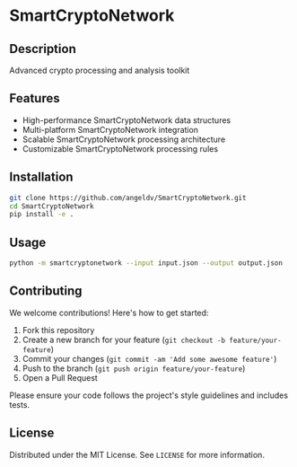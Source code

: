 # SmartCryptoNetwork

## Description

Advanced crypto processing and analysis toolkit

## Features

- High-performance SmartCryptoNetwork data structures
- Multi-platform SmartCryptoNetwork integration
- Scalable SmartCryptoNetwork processing architecture
- Customizable SmartCryptoNetwork processing rules
## Installation

```bash
git clone https://github.com/angeldv/SmartCryptoNetwork.git
cd SmartCryptoNetwork
pip install -e .
```

## Usage

```bash
python -m smartcryptonetwork --input input.json --output output.json
```

## Contributing

We welcome contributions! Here's how to get started:

1. Fork this repository
2. Create a new branch for your feature (`git checkout -b feature/your-feature`)
3. Commit your changes (`git commit -am 'Add some awesome feature'`)
4. Push to the branch (`git push origin feature/your-feature`)
5. Open a Pull Request

Please ensure your code follows the project's style guidelines and includes tests.

## License

Distributed under the MIT License. See `LICENSE` for more information.

